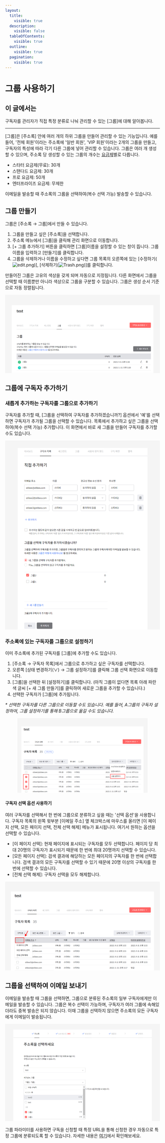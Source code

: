 ```yaml
---
layout:
  title:
    visible: true
  description:
    visible: false
  tableOfContents:
    visible: true
  outline:
    visible: true
  pagination:
    visible: true
---
```


# 그룹 사용하기

## 이 글에서는 <a href="#h_01h984hy14dfxnh2ehhdyp0nyq" id="h_01h984hy14dfxnh2ehhdyp0nyq"></a>

구독자를 관리자가 직접 특정 분류로 나눠 관리할 수 있는 \[그룹]에 대해 알아봅니다.

***



\[그룹]은 \[주소록] 안에 여러 개의 하위 그룹을 만들어 관리할 수 있는 기능입니다. 예를 들어, '전체 회원'이라는 주소록에 '일반 회원', 'VIP 회원'이라는 2개의 그룹을 만들고, 구독자의 특성에 따라 각기 다른 그룹에 넣어 관리할 수 있습니다. 그룹은 여러 개 생성할 수 있으며, 주소록 당 생성할 수 있는 그룹의 개수는 [요금제](https://help.stibee.com/hc/ko/articles/4756526887183)별로 다릅니다.&#x20;

* 스타터 요금제(무료): 30개
* 스탠다드 요금제: 30개
* 프로 요금제: 50개
* 엔터프라이즈 요금제: 무제한

이메일을 발송할 때 주소록의 그룹을 선택하여(복수 선택 가능) 발송할 수 있습니다.

## 그룹 만들기 <a href="#id-1" id="id-1"></a>

그룹은 \[주소록 → 그룹]에서 만들 수 있습니다.

1. 그룹을 만들고 싶은 \[주소록]을 선택합니다.
2. 주소록 메뉴에서 \[그룹]을 클릭해 관리 화면으로 이동합니다.
3. \[+ 그룹 추가하기] 버튼을 클릭하면 \[그룹]이름을 설정할 수 있는 창이 뜹니다. 그룹 이름을 입력하고 \[만들기]를 클릭합니다.
4. 그룹을 삭제하거나 이름을 수정하고 싶다면 그룹 목록의 오른쪽에 있는 \[수정하기(![edit.png](https://help.stibee.com/hc/article\_attachments/5855102600591))], \[삭제하기(![Trash.png](https://help.stibee.com/hc/article\_attachments/5855066635151))]를 클릭합니다.

만들어진 그룹은 고유의 색상을 갖게 되며 자동으로 지정됩니다. 다른 화면에서 그룹을 선택할 때 이름뿐만 아니라 색상으로 그룹을 구분할 수 있습니다. 그룹은 생성 순서 기준으로 자동 정렬됩니다.

![](<../../.gitbook/assets/1 (10).png>)

## 그룹에 구독자 추가하기 <a href="#id-2" id="id-2"></a>

### **새롭게 추가하는 구독자를 그룹으로 추가하기**

구독자를 추가할 때, \[그룹을 선택하여 구독자를 추가하겠습니까?] 옵션에서 '예'를 선택하면 구독자가 추가될 그룹을 선택할 수 있습니다. 목록에서 추가하고 싶은 그룹을 선택하여(복수 선택 가능) 추가합니다. 이 화면에서 바로 새 그룹을 만들어 구독자를 추가할 수도 있습니다.

![](<../../.gitbook/assets/2 (9).png>)

### **주소록에 있는 구독자를 그룹으로 설정하기**

이미 주소록에 추가된 구독자를 \[그룹]에 추가할 수도 있습니다.

1. \[주소록 → 구독자 목록]에서 그룹으로 추가하고 싶은 구독자를 선택합니다.&#x20;
2. 오른쪽 \[상태 변경하기(∨) → 그룹 설정하기]를 클릭해 그룹 선택 화면으로 이동합니다.
3. \[그룹]을 선택한 뒤 \[설정하기]를 클릭합니다. (아직 그룹이 없다면 목록 아래 파란색 글씨 \[+ 새 그룹 만들기]를 클릭하여 새로운 그룹을 추가할 수 있습니다.)
4. 선택한 구독자가 \[그룹]에 추가됩니다.

_\* 선택한 구독자를 다른 그룹으로 이동할 수도 있습니다. 예를 들어, A그룹의 구독자 설정하여, 그룹 설정하기를 통해 B그룹으로 옮길 수도 있습니다._ &#x20;

<figure><img src="../../.gitbook/assets/3 (10).png" alt=""><figcaption></figcaption></figure>

#### **구독자 선택 옵션 사용하기**

여러 구독자를 선택해서 한 번에 그룹으로 분류하고 싶을 때는 '선택 옵션'을 사용합니다. 구독자 목록의 왼쪽 윗부분 \[이메일 주소] 옆 체크박스에 마우스를 올리면 \[이 페이지 선택, 모든 페이지 선택, 전체 선택 해제] 메뉴가 표시됩니다. 여기서 원하는 옵션을 선택할 수 있습니다.

* \[이 페이지 선택]: 현재 페이지에 표시되는 구독자를 모두 선택합니다. 페이지 당 최대 20명의 구독자가 표시되기 때문에 한 번에 최대 20명까지 선택할 수 있습니다.
* \[모든 페이지 선택]: 검색 결과에 해당하는 모든 페이지의 구독자를 한 번에 선택합니다. 검색 결과의 모든 구독자를 선택할 수 있기 때문에 20명 이상의 구독자를 한 번에 선택할 수 있습니다.
* \[전체 선택 해제]: 구독자 선택을 모두 해제합니다.

![](<../../.gitbook/assets/4 (9).png>)

## 그룹을 선택하여 이메일 보내기 <a href="#id-3" id="id-3"></a>

이메일을 발송할 때 그룹을 선택하면, 그룹으로 분류된 주소록의 일부 구독자에게만 이메일을 발송할 수 있습니다. 그룹은 복수 선택이 가능하며, 구독자가 여러 그룹에 속해있더라도 중복 발송은 되지 않습니다. 이때 그룹을 선택하지 않으면 주소록의 모든 구독자에게 이메일이 발송됩니다.

![](<../../.gitbook/assets/5 (7).png>)

그룹 파라미터를 사용하면 구독을 신청할 때 특정 URL을 통해 신청한 경우 자동으로 특정 그룹에 분류되도록 할 수 있습니다. 자세한 내용은 [여기](../gather-subscribers/automated-categorization.md#url)에서 확인해보세요.
